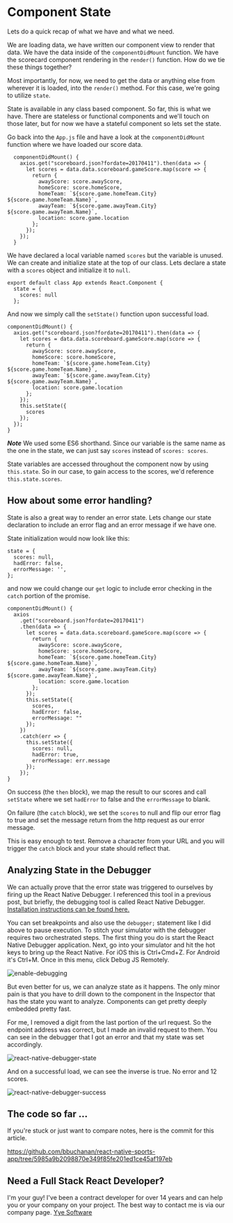 # Component State

Lets do a quick recap of what we have and what we need.

We are loading data, we have written our component view to render that data. We have the data inside of the `componentDidMount` function. We have the scorecard component rendering in the `render()` function. How do we tie these things together?

Most importantly, for now, we need to get the data or anything else from wherever it is loaded, into the `render()` method. For this case, we're going to utilize `state`.

State is available in any class based component. So far, this is what we have. There are stateless or functional components and we'll touch on those later, but for now we have a stateful component so lets set the state.

Go back into the `App.js` file and have a look at the `componentDidMount` function where we have loaded our score data.

```
  componentDidMount() {
    axios.get("scoreboard.json?fordate=20170411").then(data => {
      let scores = data.data.scoreboard.gameScore.map(score => {
        return {
          awayScore: score.awayScore,
          homeScore: score.homeScore,
          homeTeam: `${score.game.homeTeam.City} ${score.game.homeTeam.Name}`,
          awayTeam: `${score.game.awayTeam.City} ${score.game.awayTeam.Name}`,
          location: score.game.location
        };
      });
    });
  }
```

We have declared a local variable named `scores` but the variable is unused. We can create and initialize state at the top of our class. Lets declare a state with a `scores` object and initialize it to `null`.

```
export default class App extends React.Component {
  state = {
    scores: null
  };
```

And now we simply call the `setState()` function upon successful load.

```
componentDidMount() {
  axios.get("scoreboard.json?fordate=20170411").then(data => {
    let scores = data.data.scoreboard.gameScore.map(score => {
      return {
        awayScore: score.awayScore,
        homeScore: score.homeScore,
        homeTeam: `${score.game.homeTeam.City} ${score.game.homeTeam.Name}`,
        awayTeam: `${score.game.awayTeam.City} ${score.game.awayTeam.Name}`,
        location: score.game.location
      };
    });
    this.setState({
      scores
    });
  });
}
```

**_Note_** We used some ES6 shorthand. Since our variable is the same name as the one in the state, we can just say `scores` instead of `scores: scores`.

State variables are accessed throughout the component now by using `this.state`. So in our case, to gain access to the scores, we'd reference `this.state.scores`.

## How about some error handling?

State is also a great way to render an error state. Lets change our state declaration to include an error flag and an error message if we have one.

State initialization would now look like this:

```
state = {
  scores: null,
  hadError: false,
  errorMessage: '',
};
```

and now we could change our `get` logic to include error checking in the `catch` portion of the promise.

```
componentDidMount() {
  axios
    .get("scoreboard.json?fordate=20170411")
    .then(data => {
      let scores = data.data.scoreboard.gameScore.map(score => {
        return {
          awayScore: score.awayScore,
          homeScore: score.homeScore,
          homeTeam: `${score.game.homeTeam.City} ${score.game.homeTeam.Name}`,
          awayTeam: `${score.game.awayTeam.City} ${score.game.awayTeam.Name}`,
          location: score.game.location
        };
      });
      this.setState({
        scores,
        hadError: false,
        errorMessage: ""
      });
    })
    .catch(err => {
      this.setState({
        scores: null,
        hadError: true,
        errorMessage: err.message
      });
    });
}
```

On success (the `then` block), we map the result to our scores and call `setState` where we set `hadError` to false and the `errorMessage` to blank.

On failure (the `catch` block), we set the `scores` to null and flip our error flag to true and set the message return from the http request as our error message.

This is easy enough to test. Remove a character from your URL and you will trigger the `catch` block and your state should reflect that.

## Analyzing State in the Debugger

We can actually prove that the error state was triggered to ourselves by firing up the React Native Debugger. I referenced this tool in a previous post, but briefly, the debugging tool is called React Native Debugger. <a href="https://github.com/jhen0409/react-native-debugger">Installation instructions can be found here.</a>

You can set breakpoints and also use the `debugger;` statement like I did above to pause execution. To stitch your simulator with the debugger requires two orchestrated steps. The first thing you do is start the React Native Debugger application. Next, go into your simulator and hit the hot keys to bring up the React Native. For iOS this is Ctrl+Cmd+Z. For Android it's Ctrl+M. Once in this menu, click Debug JS Remotely.

![enable-debugging](/images/react-native-enable-debugging.png)

But even better for us, we can analyze state as it happens. The only minor pain is that you have to drill down to the component in the Inspector that has the state you want to analyze. Components can get pretty deeply embedded pretty fast.

For me, I removed a digit from the last portion of the url request. So the endpoint address was correct, but I made an invalid request to them. You can see in the debugger that I got an error and that my state was set accordingly.

![react-native-debugger-state](/images/react-native-debugger-state.png)

And on a successful load, we can see the inverse is true. No error and 12 scores.

![react-native-debugger-success](/images/react-native-debugger-success.png)

## The code so far ...

If you're stuck or just want to compare notes, here is the commit for this article.

https://github.com/bbuchanan/react-native-sports-app/tree/5985a9b2098870e349f85fe201ed1ce45af197eb

## Need a Full Stack React Developer?

I'm your guy! I've been a contract developer for over 14 years and can help you or your company on your project. The best way to contact me is via our company page. [Yye Software](https://www.yyesoftware.com)
